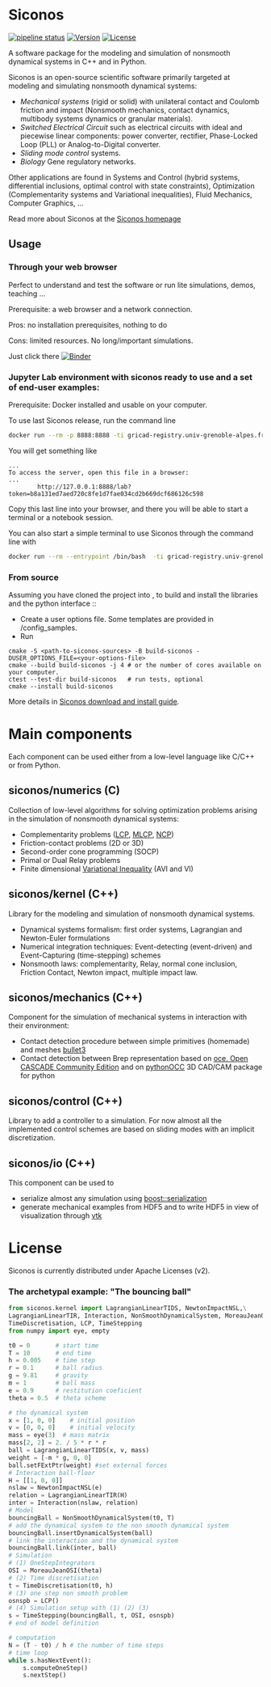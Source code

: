 # Siconos

[![pipeline status](https://gricad-gitlab.univ-grenoble-alpes.fr/nonsmooth/siconos/badges/master/pipeline.svg)](https://gricad-gitlab.univ-grenoble-alpes.fr/nonsmooth/siconos/-/commits/master)  [![Version](https://img.shields.io/github/release/siconos/siconos.svg)](https://github.com/siconos/siconos/releases/latest)  [![License](https://img.shields.io/badge/License-Apache%202.0-blue.svg)](https://github.com/siconos/siconos/blob/master/COPYING)

A software package for the modeling and simulation of nonsmooth dynamical systems in C++ and in Python.

Siconos is an open-source scientific software primarily targeted at modeling and simulating nonsmooth dynamical systems:

  * _Mechanical systems_ (rigid or solid) with unilateral contact and Coulomb friction and impact (Nonsmooth mechanics, 
contact dynamics, multibody systems dynamics or granular materials). 
  * _Switched Electrical Circuit_ such as electrical circuits with ideal and piecewise linear components: power converter, rectifier, Phase-Locked Loop (PLL) or Analog-to-Digital converter.
  * _Sliding mode control_ systems.
  * _Biology_ Gene regulatory networks.
 
Other applications are found in Systems and Control (hybrid systems, differential inclusions,
optimal control with state constraints), Optimization (Complementarity systems and Variational inequalities), 
Fluid Mechanics, Computer Graphics, ...

Read more about Siconos at the [Siconos homepage](http://siconos.gforge.inria.fr)

## Usage

### Through your web browser

Perfect to understand and test the software or run lite simulations, demos, teaching ...

Prerequisite: a web browser and a network connection.

Pros: no installation prerequisites, nothing to do

Cons: limited resources. No long/important simulations.

Just click there [![Binder](https://plmbinder.math.cnrs.fr/binder/badge_logo.svg)](https://plmbinder.math.cnrs.fr/binder/v2/git/https%3A%2F%2Fgricad-gitlab.univ-grenoble-alpes.fr%2Fnonsmooth%2Fsiconos-tutorials.git/HEAD)

### Jupyter Lab environment with siconos ready to use and a set of end-user examples:

Prerequisite: Docker installed and usable on your computer.


To use last Siconos release, run the command line
```bash
docker run --rm -p 8888:8888 -ti gricad-registry.univ-grenoble-alpes.fr/nonsmooth/siconos-tutorials/siconoslab-master:latest
```
You will get something like
```
...
To access the server, open this file in a browser:
...
        http://127.0.0.1:8888/lab?token=b8a131ed7aed720c8fe1d7fae034cd2b669dcf686126c598
```
Copy this last line into your browser, and there you will be able to start a terminal or a notebook session.


You can also start a simple terminal to use Siconos through the command line with

```bash
docker run --rm --entrypoint /bin/bash  -ti gricad-registry.univ-grenoble-alpes.fr/nonsmooth/siconos-tutorials/siconoslab-master:latest
```



### From source

Assuming you have cloned the project into <siconos-sources>, to build and install the libraries and the python interface ::

* Create a user options file. Some templates are provided in <siconos-sources>/config_samples.
* Run

```
cmake -S <path-to-siconos-sources> -B build-siconos -DUSER_OPTIONS_FILE=<your-options-file>
cmake --build build-siconos -j 4 # or the number of cores available on your computer.
ctest --test-dir build-siconos   # run tests, optional
cmake --install build-siconos
```

More details in [Siconos download and install guide](https://nonsmooth.gricad-pages.univ-grenoble-alpes.fr/siconos/install_guide/index.html).

<!-- ## Docker images -->

<!-- #### Docker images with siconos ready to use: -->

<!-- * latest version (development) -->

<!-- ``` -->
<!-- docker run -ti gricad-registry.univ-grenoble-alpes.fr/nonsmooth/siconos-tutorials/siconos-master:latest -->
<!-- ``` -->

<!-- * A specific (release) version X.Y: -->

<!-- ``` -->
<!-- docker run -ti gricad-registry.univ-grenoble-alpes.fr/nonsmooth/siconos-tutorials/siconos-release-X.Y:latest -->
<!-- ``` -->

<!-- #### Jupyter Lab environment with siconos ready to use and a set of end-user examples: -->

<!-- * latest version (development) -->

<!-- ``` -->
<!-- docker run -p 8888:8888 -ti gricad-registry.univ-grenoble-alpes.fr/nonsmooth/siconos-tutorials/siconoslab-master -->
<!-- ``` -->


<!-- * A specific (release) version X.Y: -->

<!-- ``` -->
<!-- docker run -p 8888:8888 -ti gricad-registry.univ-grenoble-alpes.fr/nonsmooth/siconos-tutorials/siconoslab-release-X.Y -->
<!-- ``` -->



# Main components

Each component can be used either from a low-level language like C/C++ or from Python.

## siconos/numerics (C)

Collection of low-level algorithms for solving optimization problems arising in the simulation of nonsmooth dynamical systems:

  * Complementarity problems ([LCP](https://en.wikipedia.org/wiki/Linear_complementarity_problem), [MLCP](https://en.wikipedia.org/wiki/Mixed_linear_complementarity_problem), [NCP](https://en.wikipedia.org/wiki/Nonlinear_complementarity_problem))
  * Friction-contact problems (2D or 3D)
  * Second-order cone programming (SOCP)
  * Primal or Dual Relay problems
  * Finite dimensional [Variational Inequality](https://en.wikipedia.org/wiki/Variational_inequality) (AVI and VI)

## siconos/kernel (C++)

Library for the modeling and simulation of nonsmooth dynamical systems.

  * Dynamical systems formalism: first order systems, Lagrangian and Newton-Euler formulations
  * Numerical integration techniques: Event-detecting (event-driven) and Event-Capturing (time-stepping) schemes
  * Nonsmooth laws: complementarity, Relay, normal cone inclusion, Friction Contact, Newton impact, multiple impact law.

## siconos/mechanics (C++)

Component for the simulation of mechanical systems in interaction with their environment:
* Contact detection procedure between simple primitives (homemade) and meshes [bullet3](https://github.com/bulletphysics/bullet3)
* Contact detection between Brep representation based on [oce. Open CASCADE Community Edition](https://github.com/tpaviot/oce) and on [pythonOCC](https://github.com/tpaviot/pythonocc) 3D CAD/CAM package for python 

## siconos/control (C++)

Library to add a controller to a simulation. For now almost all the implemented control schemes are based on sliding modes with an implicit discretization.

## siconos/io (C++)

This component can be used to 
* serialize almost any simulation using [boost::serialization](http://www.boost.org/doc/libs/1_60_0/libs/serialization/doc/index.html)
* generate mechanical examples from HDF5 and to write HDF5 in view of visualization through [vtk](http://www.vtk.org)

# License

Siconos is currently distributed under Apache Licenses (v2).

### The archetypal example: "The bouncing ball"
```python
from siconos.kernel import LagrangianLinearTIDS, NewtonImpactNSL,\
LagrangianLinearTIR, Interaction, NonSmoothDynamicalSystem, MoreauJeanOSI,\
TimeDiscretisation, LCP, TimeStepping
from numpy import eye, empty

t0 = 0       # start time
T = 10       # end time
h = 0.005    # time step
r = 0.1      # ball radius
g = 9.81     # gravity
m = 1        # ball mass
e = 0.9      # restitution coeficient
theta = 0.5  # theta scheme

# the dynamical system
x = [1, 0, 0]    # initial position
v = [0, 0, 0]    # initial velocity
mass = eye(3)  # mass matrix
mass[2, 2] = 2. / 5 * r * r
ball = LagrangianLinearTIDS(x, v, mass)
weight = [-m * g, 0, 0] 
ball.setFExtPtr(weight) #set external forces
# Interaction ball-floor
H = [[1, 0, 0]]
nslaw = NewtonImpactNSL(e)
relation = LagrangianLinearTIR(H)
inter = Interaction(nslaw, relation)
# Model
bouncingBall = NonSmoothDynamicalSystem(t0, T)
# add the dynamical system to the non smooth dynamical system
bouncingBall.insertDynamicalSystem(ball)
# link the interaction and the dynamical system
bouncingBall.link(inter, ball)
# Simulation
# (1) OneStepIntegrators
OSI = MoreauJeanOSI(theta)
# (2) Time discretisation 
t = TimeDiscretisation(t0, h)
# (3) one step non smooth problem
osnspb = LCP()
# (4) Simulation setup with (1) (2) (3)
s = TimeStepping(bouncingBall, t, OSI, osnspb)
# end of model definition

# computation
N = (T - t0) / h # the number of time steps
# time loop
while s.hasNextEvent():
    s.computeOneStep()
    s.nextStep()

